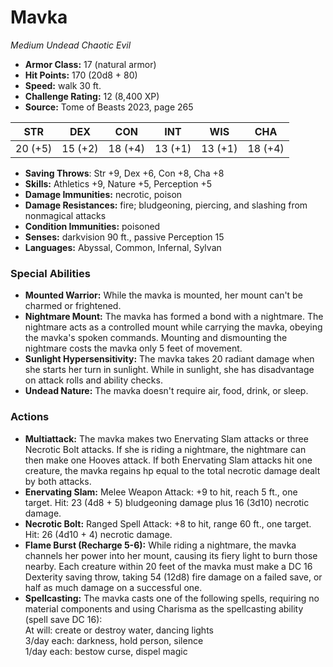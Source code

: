 # Mavka

*Medium* *Undead* *Chaotic Evil*

- **Armor Class:** 17 (natural armor)
- **Hit Points:** 170 (20d8 + 80)
- **Speed:** walk 30 ft.
- **Challenge Rating:** 12 (8,400 XP)
- **Source:** Tome of Beasts 2023, page 265

| STR | DEX | CON | INT | WIS | CHA |
| --- | --- | --- | --- | --- | --- |
| 20 (+5) | 15 (+2) | 18 (+4) | 13 (+1) | 13 (+1) | 18 (+4) |

- **Saving Throws**: Str +9, Dex +6, Con +8, Cha +8
- **Skills:** Athletics +9, Nature +5, Perception +5
- **Damage Immunities:** necrotic, poison
- **Damage Resistances:** fire; bludgeoning, piercing, and slashing from nonmagical attacks
- **Condition Immunities:** poisoned
- **Senses:** darkvision 90 ft., passive Perception 15
- **Languages:** Abyssal, Common, Infernal, Sylvan

### Special Abilities

- **Mounted Warrior:** While the mavka is mounted, her mount can't be charmed or frightened.
- **Nightmare Mount:** The mavka has formed a bond with a nightmare. The nightmare acts as a controlled mount while carrying the mavka, obeying the mavka's spoken commands. Mounting and dismounting the nightmare costs the mavka only 5 feet of movement.
- **Sunlight Hypersensitivity:** The mavka takes 20 radiant damage when she starts her turn in sunlight. While in sunlight, she has disadvantage on attack rolls and ability checks.
- **Undead Nature:** The mavka doesn't require air, food, drink, or sleep.

### Actions

- **Multiattack:** The mavka makes two Enervating Slam attacks or three Necrotic Bolt attacks. If she is riding a nightmare, the nightmare can then make one Hooves attack. If both Enervating Slam attacks hit one creature, the mavka regains hp equal to the total necrotic damage dealt by both attacks.
- **Enervating Slam:** Melee Weapon Attack: +9 to hit, reach 5 ft., one target. Hit: 23 (4d8 + 5) bludgeoning damage plus 16 (3d10) necrotic damage.
- **Necrotic Bolt:** Ranged Spell Attack: +8 to hit, range 60 ft., one target. Hit: 26 (4d10 + 4) necrotic damage.
- **Flame Burst (Recharge 5-6):** While riding a nightmare, the mavka channels her power into her mount, causing its fiery light to burn those nearby. Each creature within 20 feet of the mavka must make a DC 16 Dexterity saving throw, taking 54 (12d8) fire damage on a failed save, or half as much damage on a successful one.
- **Spellcasting:** The mavka casts one of the following spells, requiring no material components and using Charisma as the spellcasting ability (spell save DC 16):<br>At will: create or destroy water, dancing lights<br>3/day each: darkness, hold person, silence<br>1/day each: bestow curse, dispel magic
